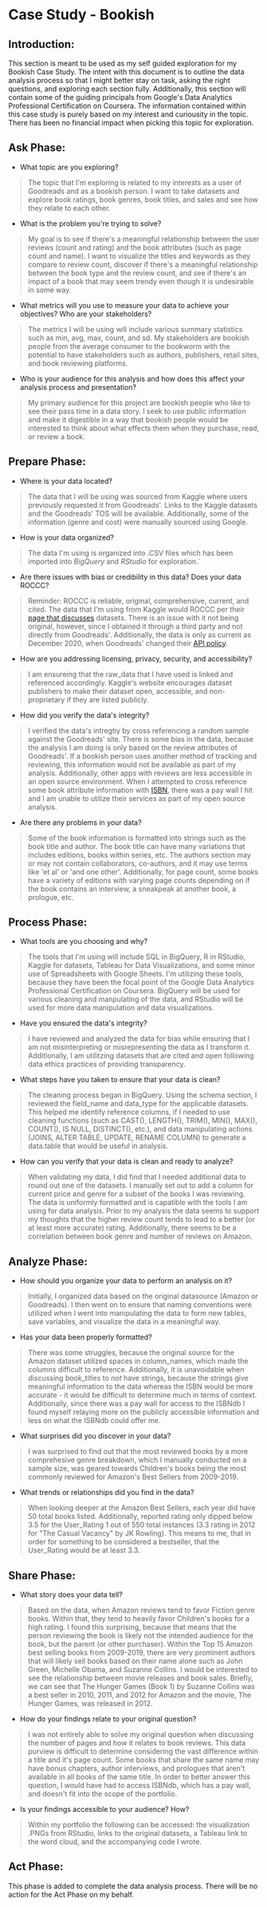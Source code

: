 # Case Study - Bookish

## Introduction:
This section is meant to be used as my self guided exploration for my Bookish Case Study. The intent with this document is to outline the data analysis process so that I might better stay on task, asking the right questions, and exploring each section fully. Additionally, this section will contain some of the guiding principals from Google's Data Analytics Professional Certification on Coursera. The information contained within this case study is purely based on my interest and curiousity in the topic. There has been no financial impact when picking this topic for exploration.

## Ask Phase:
- What topic are you exploring? 
> The topic that I'm exploring is related to my interests as a user of Goodreads and as a bookish person. I want to take datasets and explore book ratings, book genres, book titles, and sales and see how they relate to each other.
- What is the problem you're trying to solve? 
> My goal is to see if there's a meaningful relationship between the user reviews (count and rating) and the book attributes (such as page count and name). I want to visualize the titles and keywords as they compare to review count, discover if there's a meaningful relationship between the book type and the review count, and see if there's an impact of a book that may seem trendy even though it is undesirable in some way.
- What metrics will you use to measure your data to achieve your objectives? Who are your stakeholders? 
> The metrics I will be using will include various summary statistics such as min, avg, max, count, and sd. My stakeholders are bookish people from the average consumer to the bookworm with the potential to have stakeholders such as authors, publishers, retail sites, and book reviewing platforms.
- Who is your audience for this analysis and how does this affect your analysis process and presentation? 
> My primary audience for this project are bookish people who like to see their pass time in a data story. I seek to use public information and make it digestible in a way that bookish people would be interested to think about what effects them when they purchase, read, or review a book.

## Prepare Phase:
- Where is your data located? 
> The data that I will be using was sourced from Kaggle where users previously requested it from Goodreads'. Links to the Kaggle datasets and the Goodreads' TOS will be available. Additionally, some of the information (genre and cost) were manually sourced using Google.
- How is your data organized? 
> The data I'm using is organized into .CSV files which has been imported into *BigQuery* and *RStudio* for exploration.`
- Are there issues with bias or credibility in this data? Does your data ROCCC? 
> Reminder: ROCCC is reliable, original, comprehensive, current, and cited. The data that I'm using from Kaggle would ROCCC per their [page that discusses](https://www.kaggle.com/docs/datasets) datasets. There is an issue with it not being original, however, since I obtained it through a third party and not directly from Goodreads'. Additionally, the data is only as current as December 2020, when Goodreads' changed their [API policy](https://www.goodreads.com/api/terms).
- How are you addressing licensing, privacy, security, and accessibility?
> I am ensureing that the raw_data that I have used is linked and referenced accordingly. Kaggle's website encourages dataset publishers to make their dataset open, accessible, and non-proprietary if they are listed publicly.
- How did you verify the data's integrity?
> I verified the data's intregtiy by cross referencing a random sample against the Goodreads' site. There is some bias in the data, because the analysis I am doing is only based on the review attributes of Goodreads'. If a bookish person uses another method of tracking and reviewing, this information would not be available as part of my analysis. Additionally, other apps with reviews are less accessible in an open source environment. When I attempted to cross reference some book attribute information with [ISBN](https://isbndb.com), there was a pay wall I hit and I am unable to utilize their services as part of my open source analysis.
- Are there any problems in your data?
> Some of the book information is formatted into strings such as the book title and author. The book title can have many variations that includes editions, books within series, etc. The authors section may or may not contain collaborators, co-authors, and it may use terms like 'et al' or 'and one other'. Additionally, for page count, some books have a variety of editions with varying page counts depending on if the book contains an interview, a sneakpeak at another book, a prologue, etc.

## Process Phase:
- What tools are you choosing and why?
> The tools that I'm using will include SQL in BigQuery, R in RStudio, Kaggle for datasets, Tableau for Data Visualizations, and some minor use of Spreadsheets with Google Sheets. I'm utilizing these tools, because they have been the focal point of the Google Data Analytics Professional Certification on Coursera. BigQuery will be used for various cleaning and manpulating of the data, and RStudio will be used for more data manipulation and data visualizations.
- Have you ensured the data's integrity?
> I have reviewed and analyzed the data for bias while ensuring that I am not misinterpreting or misrepresenting the data as I transform it. Additionally, I am utilitzing datasets that are cited and open following data ethics practices of providing transparency.
- What steps have you taken to ensure that your data is clean?
> The cleaning process began in BigQuery. Using the schema section, I reviewed the field_name and data_type for the applicable datasets. This helped me identify reference columns, if I needed to use cleaning functions (such as CAST(), LENGTH(), TRIM(), MIN(), MAX(), COUNT(), IS NULL, DISTINCT(), etc.), and data manipulating actions (JOINS, ALTER TABLE, UPDATE, RENAME COLUMN) to generate a data.table that would be useful in analysis.
- How can you verify that your data is clean and ready to analyze?
> When validating my data, I did find that I needed additional data to round out one of the datasets. I manually set out to add a column for current price and genre for a subset of the books I was reviewing. The data is uniformly formatted and is capatible with the tools I am using for data analysis. Prior to my analysis the data seems to support my thoughts that the higher review count tends to lead to a better (or at least more accurate) rating. Additionally, there seems to be a correlation between book genre and number of reviews on Amazon.

## Analyze Phase:
- How should you organize your data to perform an analysis on it?
> Initially, I organized data based on the original datasource (Amazon or Goodreads). I then went on to ensure that naming conventions were utilized when I went into manipulating the data to form new tables, save variables, and visualize the data in a meaningful way.
- Has your data been properly formatted?
> There was some struggles, because the original source for the Amazon dataset utilized spaces in column_names, which made the columns difficult to reference. Additionally, it is unavoidable when discussing book_titles to *not* have strings, because the strings give meaningful information to the data whereas the ISBN would be more accurate - it would be difficult to determine much in terms of context. Additionally, since there was a pay wall for access to the ISBNdb I found myself relaying more on the publicly accessible information and less on what the ISBNdb could offer me.
- What surprises did you discover in your data?
> I was surprised to find out that the most reviewed books by a more comprehesive genre breakdown, which I manually conducted on a sample size, was geared towards Children's books being the most commonly reviewed for Amazon's Best Sellers from 2009-2019.
- What trends or relationships did you find in the data?
> When looking deeper at the Amazon Best Sellers, each year did have 50 total books listed. Additionally, reported rating only dipped below 3.5 for the User_Rating 1 out of 550 total instances (3.3 rating in 2012 for "The Casual Vacancy" by JK Rowling). This means to me, that in order for something to be considered a bestseller, that the User_Rating would be at least 3.3. 

## Share Phase:
- What story does your data tell?
> Based on the data, when Amazon reviews tend to favor Fiction genre books. Within that, they tend to heavily favor Children's books for a high rating. I found this surprising, because that means that the person reviewing the book is likely not the intended audience for the book, but the parent (or other purchaser). Within the Top 15 Amazon best selling books from 2009-2019, there are very prominent authors that will likely sell books based on their name alone such as John Green, Michelle Obama, and Suzanne Collins. I would be interested to see the relationship between movie releases and book sales. Briefly, we can see that The Hunger Games (Book 1) by Suzanne Collins was a best seller in 2010, 2011, and 2012 for Amazon and the movie, The Hunger Games, was released in 2012. 
- How do your findings relate to your original question?
> I was not entirely able to solve my original question when discussing the number of pages and how it relates to book reviews. This data purview is difficult to determine considering the vast difference within a title and it's page count. Some books that share the same name may have bonus chapters, author interviews, and prologues that aren't available in all books of the same title. In order to better answer this question, I would have had to access ISBNdb, which has a pay wall, and doesn't fit into the scope of the portfolio. 
- Is your findings accessible to your audience? How?
> Within my portfolio the following can be accessed: the visualization .PNGs from RStudio, links to the original datasets, a Tableau link to the word cloud, and the accompanying code I wrote.

## Act Phase:
This phase is added to complete the data analysis process. There will be no action for the Act Phase on my behalf.
